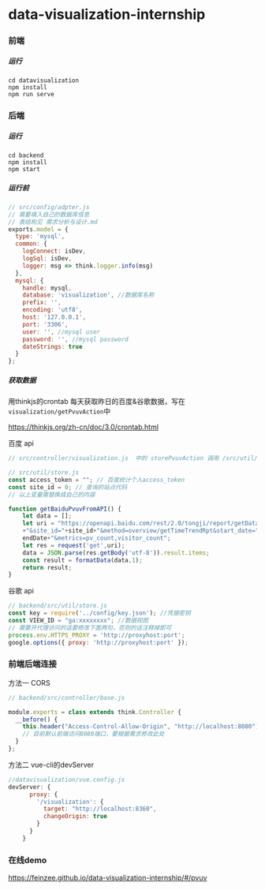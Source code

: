# data-visualization-internship

### 前端

##### 运行

```
cd datavisualization
npm install
npm run serve
```

### 后端

##### 运行

```
cd backend
npm install
npm start
```

##### 运行前

```js
// src/config/adpter.js
// 需要填入自己的数据库信息
// 表结构见 需求分析与设计.md
exports.model = {
  type: 'mysql',
  common: {
    logConnect: isDev,
    logSql: isDev,
    logger: msg => think.logger.info(msg)
  },
  mysql: {
    handle: mysql,
    database: 'visualization', //数据库名称
    prefix: '',
    encoding: 'utf8',
    host: '127.0.0.1',
    port: '3306',
    user: '', //mysql user
    password: '', //mysql password
    dateStrings: true
  }
};
```

##### 获取数据

用thinkjs的crontab 每天获取昨日的百度&谷歌数据，写在`visualization/getPvuvAction`中

https://thinkjs.org/zh-cn/doc/3.0/crontab.html

百度 api 

```js
// src/controller/visualization.js  中的 storePvuvAction 调用 /src/util/store.js 中的方法

// src/util/store.js 
const access_token = ""; // 百度统计个人access_token
const site_id = 0; // 查询的站点代码
// 以上变量需替换成自己的内容

function getBaiduPvuvFromAPI() {
    let data = [];
    let uri = "https://openapi.baidu.com/rest/2.0/tongji/report/getData?access_token="+access_token
    +"&site_id="+site_id+"&method=overview/getTimeTrendRpt&start_date="+startDate+"&end_date=" + 
    endDate+"&metrics=pv_count,visitor_count";
    let res = request('get',uri);
    data = JSON.parse(res.getBody('utf-8')).result.items;
    const result = formatData(data,1);
    return result;
}
```

谷歌 api

```js
// backend/src/util/store.js
const key = require('../config/key.json'); //凭据密钥
const VIEW_ID = "ga:xxxxxxxx"; //数据视图
// 需要开代理访问的话要修改下面两句，否则的话注释掉即可
process.env.HTTPS_PROXY = 'http://proxyhost:port';
google.options({ proxy: 'http://proxyhost:port' });
```



### 前端后端连接

方法一  CORS

```js
// backend/src/controller/base.js

module.exports = class extends think.Controller {
  __before() {
    this.header("Access-Control-Allow-Origin", "http://localhost:8080");  
    // 目前默认前端访问8080端口，要根据需求修改此处
  }
};

```

方法二 vue-cli的devServer

```js
//datavisualization/vue.config.js
devServer: {
      proxy: {
        '/visualization': {
          target: "http://localhost:8360",
          changeOrigin: true
        }
      }
    }
```

### 在线demo

https://feinzee.github.io/data-visualization-internship/#/pvuv

### 